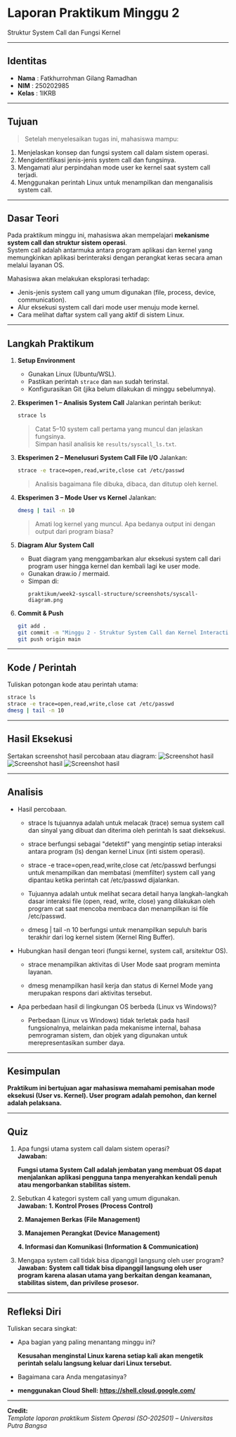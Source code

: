 
# Laporan Praktikum Minggu 2
Struktur System Call dan Fungsi Kernel


---

## Identitas
- **Nama**  : Fatkhurrohman Gilang Ramadhan  
- **NIM**   : 250202985 
- **Kelas** : 1IKRB

---

## Tujuan 
>Setelah menyelesaikan tugas ini, mahasiswa mampu:
1. Menjelaskan konsep dan fungsi system call dalam sistem operasi.
2. Mengidentifikasi jenis-jenis system call dan fungsinya.
3. Mengamati alur perpindahan mode user ke kernel saat system call terjadi.
4. Menggunakan perintah Linux untuk menampilkan dan menganalisis system call.

---

## Dasar Teori
Pada praktikum minggu ini, mahasiswa akan mempelajari **mekanisme system call dan struktur sistem operasi**.  
System call adalah antarmuka antara program aplikasi dan kernel yang memungkinkan aplikasi berinteraksi dengan perangkat keras secara aman melalui layanan OS.

Mahasiswa akan melakukan eksplorasi terhadap:
- Jenis-jenis system call yang umum digunakan (file, process, device, communication).
- Alur eksekusi system call dari mode user menuju mode kernel.
- Cara melihat daftar system call yang aktif di sistem Linux.

---

## Langkah Praktikum
1. **Setup Environment**
   - Gunakan Linux (Ubuntu/WSL).
   - Pastikan perintah `strace` dan `man` sudah terinstal.
   - Konfigurasikan Git (jika belum dilakukan di minggu sebelumnya).

2. **Eksperimen 1 – Analisis System Call**
   Jalankan perintah berikut:
   ```bash
   strace ls
   ```
   > Catat 5–10 system call pertama yang muncul dan jelaskan fungsinya.  
   Simpan hasil analisis ke `results/syscall_ls.txt`.

3. **Eksperimen 2 – Menelusuri System Call File I/O**
   Jalankan:
   ```bash
   strace -e trace=open,read,write,close cat /etc/passwd
   ```
   > Analisis bagaimana file dibuka, dibaca, dan ditutup oleh kernel.

4. **Eksperimen 3 – Mode User vs Kernel**
   Jalankan:
   ```bash
   dmesg | tail -n 10
   ```
   > Amati log kernel yang muncul. Apa bedanya output ini dengan output dari program biasa?

5. **Diagram Alur System Call**
   - Buat diagram yang menggambarkan alur eksekusi system call dari program user hingga kernel dan kembali lagi ke user mode.
   - Gunakan draw.io / mermaid.
   - Simpan di:
     ```
     praktikum/week2-syscall-structure/screenshots/syscall-diagram.png
     ```

6. **Commit & Push**
   ```bash
   git add .
   git commit -m "Minggu 2 - Struktur System Call dan Kernel Interaction"
   git push origin main
   ```

---

## Kode / Perintah
Tuliskan potongan kode atau perintah utama:
```bash
strace ls
strace -e trace=open,read,write,close cat /etc/passwd
dmesg | tail -n 10
```

---

## Hasil Eksekusi
Sertakan screenshot hasil percobaan atau diagram:
![Screenshot hasil](./screenshots/strace%20ls.png)
![Screenshot hasil](./screenshots/strace%20-e%20trace=open,read,write,close%20cat%20etcpasswd.png)
![Screenshot hasil](./screenshots/dmesg%20%20tail%20-n%2010.png)



---

## Analisis
- Hasil percobaan.  
  * strace ls tujuannya adalah untuk melacak (trace) semua system call dan sinyal yang dibuat dan diterima oleh perintah ls saat dieksekusi.
  * strace berfungsi sebagai "detektif" yang mengintip setiap interaksi antara program (ls) dengan kernel Linux (inti sistem operasi).
  
  * strace -e trace=open,read,write,close cat /etc/passwd berfungsi untuk menampilkan dan membatasi (memfilter) system call yang dipantau ketika perintah cat /etc/passwd dijalankan.
  * Tujuannya adalah untuk melihat secara detail hanya langkah-langkah dasar interaksi file (open, read, write, close) yang dilakukan oleh program cat saat mencoba membaca dan menampilkan isi file /etc/passwd.

  * dmesg | tail -n 10 berfungsi untuk menampilkan sepuluh baris terakhir dari log kernel sistem (Kernel Ring Buffer).
  
- Hubungkan hasil dengan teori (fungsi kernel, system call, arsitektur OS). 
  * strace menampilkan aktivitas di User Mode saat program meminta layanan.

  * dmesg menampilkan hasil kerja dan status di Kernel Mode yang merupakan respons dari aktivitas tersebut.  

- Apa perbedaan hasil di lingkungan OS berbeda (Linux vs Windows)?  
  * Perbedaan (Linux vs Windows) tidak terletak pada hasil fungsionalnya, melainkan pada mekanisme internal, bahasa pemrograman sistem, dan objek yang digunakan untuk merepresentasikan sumber daya.

---

## Kesimpulan
**Praktikum ini bertujuan agar mahasiswa memahami pemisahan mode eksekusi (User vs. Kernel). User program adalah pemohon, dan kernel adalah pelaksana.**

---

## Quiz
1. Apa fungsi utama system call dalam sistem operasi?    
   **Jawaban:**

   **Fungsi utama System Call adalah jembatan yang membuat OS dapat menjalankan aplikasi pengguna tanpa menyerahkan kendali penuh atau mengorbankan stabilitas sistem.**

2. Sebutkan 4 kategori system call yang umum digunakan.   
   **Jawaban:**
   **1. Kontrol Proses (Process Control)**

   **2. Manajemen Berkas (File Management)**

   **3. Manajemen Perangkat (Device Management)**

   **4. Informasi dan Komunikasi (Information & Communication)**

3. Mengapa system call tidak bisa dipanggil langsung oleh user program?  
   **Jawaban:** 
   **System call tidak bisa dipanggil langsung oleh user program karena alasan utama yang berkaitan dengan keamanan, stabilitas sistem, dan privilese prosesor.**
 
---

## Refleksi Diri
Tuliskan secara singkat:
- Apa bagian yang paling menantang minggu ini?

   **Kesusahan menginstal Linux karena setiap kali akan mengetik perintah selalu langsung keluar dari Linux tersebut.**  
- Bagaimana cara Anda mengatasinya?
- 
  **menggunakan Cloud Shell: https://shell.cloud.google.com/**  

---

**Credit:**  
_Template laporan praktikum Sistem Operasi (SO-202501) – Universitas Putra Bangsa_
